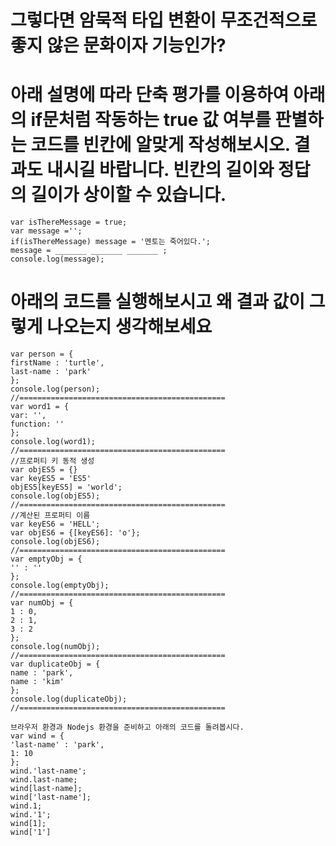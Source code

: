 # 그렇다면 암묵적 타입 변환이 무조건적으로 좋지 않은 문화이자 기능인가?


# 아래 설명에 따라 단축 평가를 이용하여 아래의 if문처럼 작동하는 true 값 여부를 판별하는 코드를 빈칸에 알맞게 작성해보시오. 결과도 내시길 바랍니다. 빈칸의 길이와 정답의 길이가 상이할 수 있습니다.

``` JS
var isThereMessage = true;
var message ='';
if(isThereMessage) message = '멘토는 죽어있다.';
message = _______ _______ _______ ;
console.log(message);
```



# 아래의 코드를 실행해보시고 왜 결과 값이 그렇게 나오는지 생각해보세요
``` JS
var person = {
firstName : 'turtle',
last-name : 'park'
};
console.log(person);
//==============================================
var word1 = {
var: '',
function: ''
};
console.log(word1);
//==============================================
//프로퍼티 키 동적 생성
var objES5 = {}
var keyES5 = 'ES5'
objES5[keyES5] = 'world';
console.log(objES5);
//==============================================
//계산된 프로퍼티 이름
var keyES6 = 'HELL';
var objES6 = {[keyES6]: 'o'};
console.log(objES6);
//==============================================
var emptyObj = {
'' : ''
};
console.log(emptyObj);
//==============================================
var numObj = {
1 : 0,
2 : 1,
3 : 2
};
console.log(numObj);
//==============================================
var duplicateObj = {
name : 'park',
name : 'kim'
};
console.log(duplicateObj);
//==============================================
```
```JS
브라우저 환경과 Nodejs 환경을 준비하고 아래의 코드를 돌려봅시다.
var wind = {
'last-name' : 'park',
1: 10
};
wind.'last-name';
wind.last-name;
wind[last-name];
wind['last-name'];
wind.1;
wind.'1';
wind[1];
wind['1']
```
